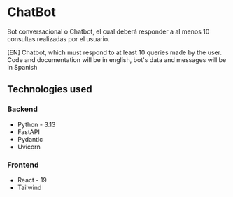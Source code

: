 # ChatBot
Bot conversacional o Chatbot, el cual deberá responder a al menos 10 consultas realizadas por el usuario.

[EN] Chatbot, which must respond to at least 10 queries made by the user.
Code and documentation will be in english, bot's data and messages will be in Spanish

## Technologies used
### Backend
<ul>
  <li>Python - 3.13</li>
  <li>FastAPI</li>
  <li>Pydantic</li>
  <li>Uvicorn</li>
</ul>

### Frontend
<ul>
  <li>React - 19</li>
  <li>Tailwind</li>
</ul>


